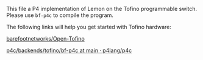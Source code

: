 This file a P4 implementation of Lemon on the Tofino programmable switch. Please use `bf-p4c` to compile the program.

The following links will help you get started with Tofino hardware: 

[barefootnetworks/Open-Tofino](https://github.com/barefootnetworks/Open-Tofino)

[p4c/backends/tofino/bf-p4c at main · p4lang/p4c](https://github.com/p4lang/p4c/tree/main/backends/tofino/bf-p4c)


